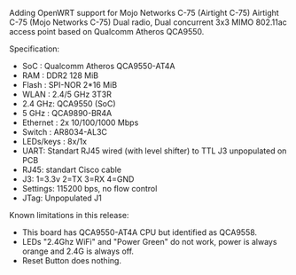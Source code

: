 Adding OpenWRT support for Mojo Networks C-75 (Airtight C-75)
Airtight C-75 (Mojo Networks C-75) Dual radio, Dual concurrent 3x3 MIMO 802.11ac access point based on Qualcomm Atheros QCA9550.

Specification:
* SoC	: Qualcomm Atheros QCA9550-AT4A
* RAM	: DDR2 128 MiB
* Flash	: SPI-NOR 2*16 MiB
* WLAN	: 2.4/5 GHz 3T3R
* 2.4 GHz: QCA9550 (SoC)
* 5 GHz : QCA9890-BR4A
* Ethernet	: 2x 10/100/1000 Mbps
* Switch : AR8034-AL3C
* LEDs/keys	: 8x/1x
* UART: Standart RJ45 wired (with level shifter) to TTL J3 unpopulated on PCB
* RJ45: standart Cisco cable
* J3: 1=3.3v 2=TX 3=RX 4=GND
* Settings: 115200 bps, no flow control
* JTag: Unpopulated J1

Known limitations in this release:
 * This board has QCA9550-AT4A CPU but identified as QCA9558.
 * LEDs "2.4Ghz WiFi" and "Power Green" do not work, power is always orange and 2.4G is always off.
 * Reset Button does nothing.
